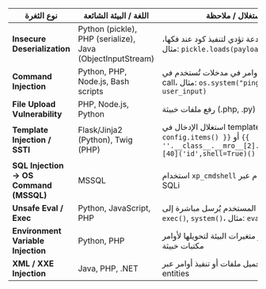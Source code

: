 | نوع الثغرة                             | اللغة / البيئة الشائعة                                     | مثال استغلال / ملاحظة                                                                                                           |
| -------------------------------------- | ---------------------------------------------------------- | ------------------------------------------------------------------------------------------------------------------------------- |
| **Insecure Deserialization**           | Python (pickle), PHP (serialize), Java (ObjectInputStream) | إرسال بيانات مخادعة تؤدي لتنفيذ كود عند فكها، مثال: `pickle.loads(payload)`                                                     |
| **Command Injection**                  | Python, PHP, Node.js, Bash scripts                         | إدخال أوامر في مدخلات تُستخدم في system call، مثال: `os.system("ping " + user_input)`                                           |
| **File Upload Vulnerability**          | PHP, Node.js, Python                                       | رفع ملفات خبيثة (.php, .py) وتشغيلها عبر الويب                                                                                  |
| **Template Injection / SSTI**          | Flask/Jinja2 (Python), Twig (PHP)                          | استغلال الإدخال في templates: `{{ config.items() }}` أو `{{ ''.__class__.__mro__[2].__subclasses__()[40]('id',shell=True)() }}` |
| **SQL Injection → OS Command (MSSQL)** | MSSQL                                                      | استخدام `xp_cmdshell` لتنفيذ أوامر النظام عبر SQLi                                                                              |
| **Unsafe Eval / Exec**                 | Python, JavaScript, PHP                                    | إدخال المستخدم يُرسل مباشرة إلى `eval()`, `exec()`, `system()`، مثال: `eval(user_input)`                                        |
| **Environment Variable Injection**     | Python, PHP                                                | تغيير متغيرات البيئة لتحويلها لأوامر OS أو تحميل مكتبات خبيثة                                                                   |
| **XML / XXE Injection**                | Java, PHP, .NET                                            | تحميل ملفات أو تنفيذ أوامر عبر XML external entities                                                                            |




     
